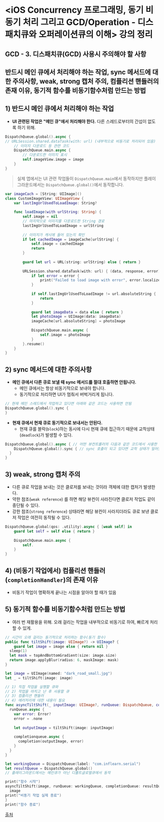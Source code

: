 # <iOS Concurrency 프로그래밍, 동기 비동기 처리 그리고 GCD/Operation - 디스패치큐와 오퍼레이션큐의 이해> 강의 정리



## GCD - 3. 디스패치큐(GCD) 사용시 주의해야 할 사항

## 반드시 메인 큐에서 처리해야 하는 작업, sync 메서드에 대한 주의사항, weak, strong 캡처 주의, 컴플리션 핸들러의 존재 이유, 동기적 함수를 비동기함수처럼 만드는 방법



## 1) 반드시 메인 큐에서 처리해야 하는 작업

* **UI 관련된 작업은 "메인 큐"에서 처리해야 한다.** 다른 스레드로부터의 간섭이 없도록 하기 위해.

```swift
DispatchQueue.global().async {
// URLSession.shared.dataTask(with: url) (내부적으로 비동기로 처리되어 있음)  
	// 이미지 다운로드 등 관련 코드 
	DispatchQueue.main.async {
		// 다운로드한 이미지 표시
		self.imageView.image = image
	}
}
```



> 실제 앱에서는 UI 관련 작업들이 `DispatchQueue.main`에서 동작하지만 플레이그라운드에서는 `DispatchQueue.global()`에서 동작합니다. 

```swift
var imageCach = [String: UIImage]() 
class CustomImageView: UIImageView {
	var lastImgUrlUsedToLoadImage: String? 
	
	func loadImage(with urlString: String) {
		self.image = nil 
		// 마지막으로 이미지를 다운로드한 String 경로 
		lastImgUrlUsedToLoadImage = urlString 
		
		// 이미지가 캐시에 들어 있는지 확인
		if let cachedImage = imageCache[urlString] {
			self.image = cachedImage 
			return 
		}
		
		guard let url = URL(string: urlString) else { return }
		
		URLSession.shared.dataTask(with: url) { (data, response, error) in 
			if let error = error {
				print("Failed to load image with error", error.localizedDescription)
			}
			
			if self.lastImgUrlUsedToLoadImage != url.absoluteString {
				return 
			}
			
			guard let imageData = data else { return }
			let photoImage = UIImage(data: imageData)
			imageCache[url.absoluteString] = photoImage 
			
			DispatchQueue.main.async {
				self.image = photoImage
			}
		}.resume() 
	}
}

```



## 2) sync 메서드에 대한 주의사항

* **메인 큐에서 다른 큐로 보낼 때 sync 메서드를 절대 호출하면 안됩니다.**
  * 메인 큐에서는 항상 비동기적으로 보내야 합니다.
  * 동기적으로 처리하면 UI가 멈춰서 버벅거리게 됩니다. 

```swift
// 현재 메인 스레드에서 작업하고 있다면 아래와 같은 코드는 사용하면 안됨
DispatchQueue.global().sync {
}
```

* **현재 큐에서 현재 큐로 동기적으로 보내서는 안된다.**
  * 현재 큐를 블락(`block`)하는 동시에 다시 현재 큐에 접근하기 때문에 교착상태(`deadlock`)가 발생할 수 있다.

```swift
DispatchQueue.global().async { // 어떤 뷰컨트롤러의 다음과 같은 코드에서 사용한 객체 안에
	DispatchQueue.global().sync { // sync 호출이 되고 있다면 교착 상태가 일어날 수 있음
  }
}
```



## 3) weak, strong 캡처 주의

* 다른 큐로 작업을 보내는 것은 클로저를 보내는 것이라 객체에 대한 캡처가 발생한다. 
* 약한 참조(`weak reference`) 를 하면 해당 뷰컨이 사라진다면 클로저 작업도 같이 중단될 수 있다. 
* 강한 참조(`strong reference`) 상태라면 해당 뷰컨이 사라지더라도 큐로 보낸 클로저 작업은 여전히 동작될 수 있다.

```swift
DispatchQueue.global(qos: .utility).async { [weak self] in 
	guard let self = self else { return } 
	
	DispatchQueue.main.async {
		self.
	}
}
```



## 4) (비동기 작업에서) 컴플리션 핸들러(`completionHandler`)의 존재 이유

* 비동기 작업이 명확하게 끝나는 시점을 알아야 할 때가 있음



## 5) 동기적 함수를 비동기함수처럼 만드는 방법

* 여러 번 재활용을 위해. 오래 걸리는 작업을 내부적으로 비동기로 하여, 빠르게 처리할 수 있게. 

```swift
// 시간이 오래 걸리는 동기적으로 처리하는 함수(동기 함수)
public func tiltShift(image: UIImage?) -> UIImage? {
	guard let image = image else { return nil }
  sleep(1)
  let mask = topAndBottomGradient(size: image.size)
  return image.applyBlur(radius: 6, maskImage: mask)
}

let image = UIImage(named: "dark_road_small.jpg")
let _ = tiltShift(image: image)

// 1) 직접 작업을 실행할 큐와 
// 2) 작업을 마치고 난 후 사용할 큐
// 3) 컴플리션 핸들러
// 4) 에러처리에 대한 내용이 필요
func asyncTiltShift(_ inputImage: UIImage?, runQueue: DispatchQueue, completionQueue: DispatchQueue, completion: @escaping (UIImage?, Error?) -> ()) {
  runQueue.async {
    var error: Error?
    error = .none 
    
    let outputImage = tiltShift(image: inputImage) 
    
    completionqueue.async {
      completion(outputImage, error)
    }
  }
}

let workingQueue = DispatchQueue(label: "com.inflearn.serial")
let resultQueue = DispatchQueue.global() 
// 플레이그라운드에서는 메인큐가 아닌 디폴트글로벌큐에서 동작 

print("함수 시작")
asyncTiltShift(image, runQueue: workingQueue, completionQueue: resultQueue) { image, error in 
  image 
print("비동기 작업 실제 종료")
}
print("함수 종료")
```



[출처](https://www.inflearn.com/course/iOS-Concurrency-GCD-Operation/dashboard)